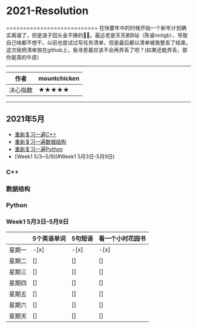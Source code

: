 # 2021-Resolution
===========================
在快要年中的时候开始一个新年计划确实离谱了，但是浪子回头金不换的🤦‍♂️。最近老是天天刷B站（陈睿nmlgb），导致自己啥都不想干。以前也尝试过写任务清单，但是最后都以清单被我整丢了结束。这次我把清单放在github上，我寻思着应该不会再弄丢了吧？(如果还能弄丢，那你是真的牛皮)
****
|作者|mountchicken|
|---|---
|决心指数|★★★★★

****
## 2021年5月
* [重新复习一遍C++](#C++)
* [重新复习一遍数据结构](#数据结构) 
* [重新复习一遍Python](#Python)
* [Week1 5/3~5/9](#Week1 5月3日-5月9日)
### C++

### 数据结构

### Python

### Week1 5月3日-5月9日
| |5个英语单词|5句短语|看一个小时花园书|
|----|----|----|----|
|星期一|-[x]|-[x]|-[x]|
|星期二|[]|[]|[]|
|星期三|[]|[]|[]|
|星期四|[]|[]|[]|
|星期五|[]|[]|[]|
|星期六|[]|[]|[]|
|星期天|[]|[]|[]|


